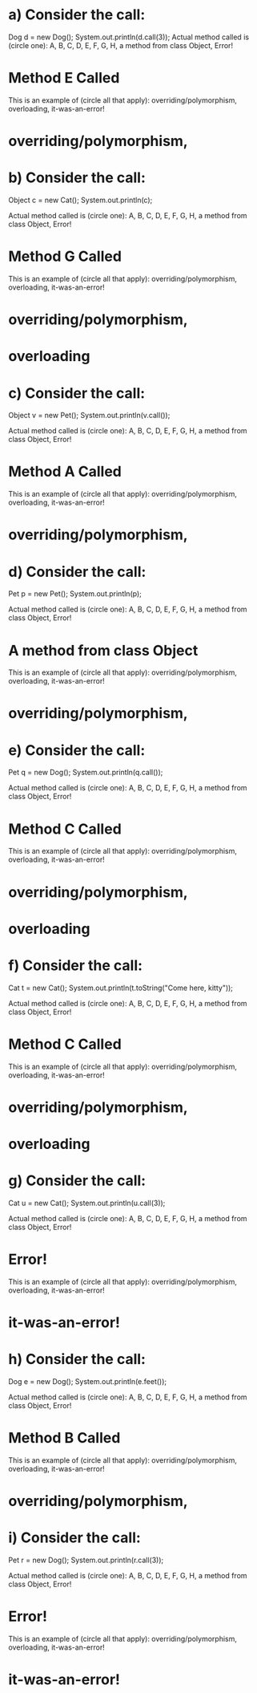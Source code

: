 # a) Consider the call:
Dog d = new Dog();
System.out.println(d.call(3));
Actual method called is (circle one): A, B, C, D, E, F, G, H, a method from class Object, Error!
# Method E Called
This is an example of (circle all that apply):  overriding/polymorphism, overloading, it-was-an-error!
# overriding/polymorphism, 


# b) Consider the call:
Object c = new Cat();
System.out.println(c);
	    
Actual method called is (circle one): A, B, C, D, E, F, G, H, a method from class Object, Error!
# Method G Called
 
This is an example of (circle all that apply): overriding/polymorphism, overloading, it-was-an-error!
# overriding/polymorphism, 
# overloading

# c) Consider the call:
Object v = new Pet();
System.out.println(v.call());
	    
Actual method called is (circle one): A, B, C, D, E, F, G, H, a method from class Object, Error!
# Method A Called
 
This is an example of (circle all that apply): overriding/polymorphism, overloading, it-was-an-error!
# overriding/polymorphism, 
 
# d) Consider the call:
Pet p = new Pet();
System.out.println(p);
	    
Actual method called is (circle one): A, B, C, D, E, F, G, H, a method from class Object, Error!
# A method from class Object
 
This is an example of (circle all that apply): overriding/polymorphism, overloading, it-was-an-error!
# overriding/polymorphism, 
 
# e) Consider the call:
Pet q = new Dog();
System.out.println(q.call());
	    
Actual method called is (circle one): A, B, C, D, E, F, G, H, a method from class Object, Error!
# Method C Called
 
This is an example of (circle all that apply): overriding/polymorphism, overloading, it-was-an-error!
# overriding/polymorphism, 
# overloading
 
# f) Consider the call:
Cat t = new Cat();
System.out.println(t.toString("Come here, kitty"));
	    
Actual method called is (circle one): A, B, C, D, E, F, G, H, a method from class Object, Error!
# Method C Called
 
This is an example of (circle all that apply): overriding/polymorphism, overloading, it-was-an-error!
# overriding/polymorphism, 
# overloading
 
 
# g) Consider the call:
Cat u = new Cat();
System.out.println(u.call(3));
	    
Actual method called is (circle one): A, B, C, D, E, F, G, H, a method from class Object, Error!
# Error!

This is an example of (circle all that apply): overriding/polymorphism, overloading, it-was-an-error!
# it-was-an-error! 

# h) Consider the call:
Dog e = new Dog();
System.out.println(e.feet());
	    
Actual method called is (circle one): A, B, C, D, E, F, G, H, a method from class Object, Error!
# Method B Called
 
This is an example of (circle all that apply): overriding/polymorphism, overloading, it-was-an-error!
# overriding/polymorphism, 
 
# i) Consider the call:
Pet r = new Dog();
System.out.println(r.call(3));
	    
Actual method called is (circle one): A, B, C, D, E, F, G, H, a method from class Object, Error!
# Error! 

This is an example of (circle all that apply): overriding/polymorphism, overloading, it-was-an-error!
# it-was-an-error!

